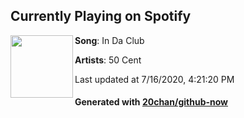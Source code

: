 ## Currently Playing on Spotify

[<img align="left" width="100" src="https://i.scdn.co/image/ab67616d00001e02d843fabb75fef14010e30cae">](https://open.spotify.com/album/5G5rgQHzdQnw32SI0WjIo5)

**Song**: In Da Club

**Artists**: 50 Cent

Last updated at 7/16/2020, 4:21:20 PM

#### Generated with [20chan/github-now](https://github.com/20chan/github-now)